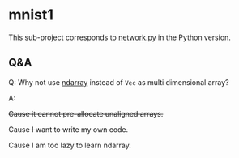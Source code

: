 # mnist1

This sub-project corresponds to [network.py](https://github.com/mnielsen/neural-networks-and-deep-learning/blob/master/src/network.py) in the Python version.

## Q&A

Q: Why not use [ndarray](https://crates.io/crates/ndarray) instead of `Vec` as multi dimensional array?

A:

~~Cause it cannot pre-allocate unaligned arrays.~~

~~Cause I want to write my own code.~~

Cause I am too lazy to learn ndarray.
